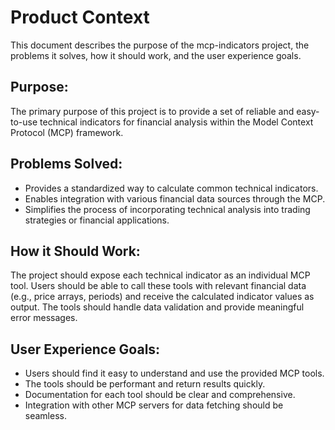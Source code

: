 # Product Context

This document describes the purpose of the mcp-indicators project, the problems it solves, how it should work, and the user experience goals.

## Purpose:
The primary purpose of this project is to provide a set of reliable and easy-to-use technical indicators for financial analysis within the Model Context Protocol (MCP) framework.

## Problems Solved:
- Provides a standardized way to calculate common technical indicators.
- Enables integration with various financial data sources through the MCP.
- Simplifies the process of incorporating technical analysis into trading strategies or financial applications.

## How it Should Work:
The project should expose each technical indicator as an individual MCP tool. Users should be able to call these tools with relevant financial data (e.g., price arrays, periods) and receive the calculated indicator values as output. The tools should handle data validation and provide meaningful error messages.

## User Experience Goals:
- Users should find it easy to understand and use the provided MCP tools.
- The tools should be performant and return results quickly.
- Documentation for each tool should be clear and comprehensive.
- Integration with other MCP servers for data fetching should be seamless.
